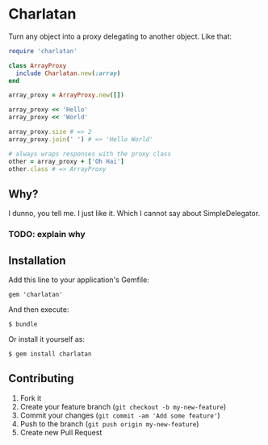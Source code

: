 # Charlatan

Turn any object into a proxy delegating to another object. Like that:

``` ruby
require 'charlatan'

class ArrayProxy
  include Charlatan.new(:array)
end

array_proxy = ArrayProxy.new([])

array_proxy << 'Hello'
array_proxy << 'World'

array_proxy.size # => 2
array_proxy.join(' ') # => 'Hello World'

# always wraps responses with the proxy class
other = array_proxy + ['Oh Hai']
other.class # => ArrayProxy
```

## Why?

I dunno, you tell me. I just like it. Which I cannot say about SimpleDelegator.

### TODO: explain why

## Installation

Add this line to your application's Gemfile:

    gem 'charlatan'

And then execute:

    $ bundle

Or install it yourself as:

    $ gem install charlatan

## Contributing

1. Fork it
2. Create your feature branch (`git checkout -b my-new-feature`)
3. Commit your changes (`git commit -am 'Add some feature'`)
4. Push to the branch (`git push origin my-new-feature`)
5. Create new Pull Request
